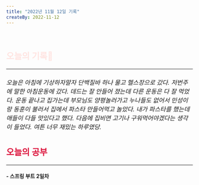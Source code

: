 ```yaml
---
title: "2022년 11월 12일 기록"
createBy: 2022-11-12
---
```



<br>

<h2 style="font-size:23px; color:#ffe4e1">오늘의 기록🚀</h2>

--- 
<h6 style="font-size:16.3px;">
오늘은 아침에 기상하자말자 단백질바 하나 물고 헬스장으로 갔다. 저번주에 말한 아침운동에 갔다. 데드는 잘 안들어 졌는데 다른 운동은 다 잘 먹었다. 운동 끝나고 집가는데 부모님도 양평놀러가고 누나들도 없어서 민성이랑 동훈이 불러서 집에서 파스타 만들어먹고 놀았다. 내가 파스타를 했는데 애들이 다들 맛있다고 했다. 다음에 집비면 고기나 구워먹어야겠다는 생각이 들었다. 여튼 너무 재밌는 하루였당.
</h6>
<h2 style="font-size:23px; color:#dc143c">오늘의 공부</h2>

--- 
#### - 스프링 부트 2일차



<Comment />